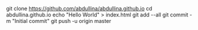 git clone https://github.com/abdullina/abdullina.github.io
cd abdullina.github.io
echo "Hello World" > index.html
git add --all
git commit -m "Initial commit"
git push -u origin master
